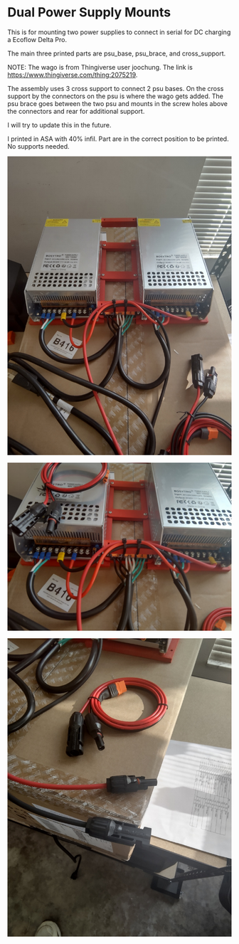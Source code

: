 # Dual Power Supply Mounts

This is for mounting two power supplies to connect in serial for DC charging a Ecoflow Delta Pro.

The main three printed parts are psu_base, psu_brace, and cross_support.

NOTE: The wago is from Thingiverse user joochung.  The link is https://www.thingiverse.com/thing:2075219.

The assembly uses 3 cross support to connect 2 psu bases.  On the cross support by the connectors on the psu is where the wago gets added.  The psu brace goes between the two psu and mounts in the screw holes above the connectors and rear for additional support.

I will try to update this in the future.

I printed in ASA with 40% infil.  Part are in the correct position to be printed.  No supports needed.

![Dual Power Supplies](images/dual_powersupply.jpg?raw=true "Dual PSU")

![Cnnections](images/dual_ps_connections.jpg?raw=true "Dual PSU")

![Connectors](images/connectors.jpg?raw=true "Dual PSU")
